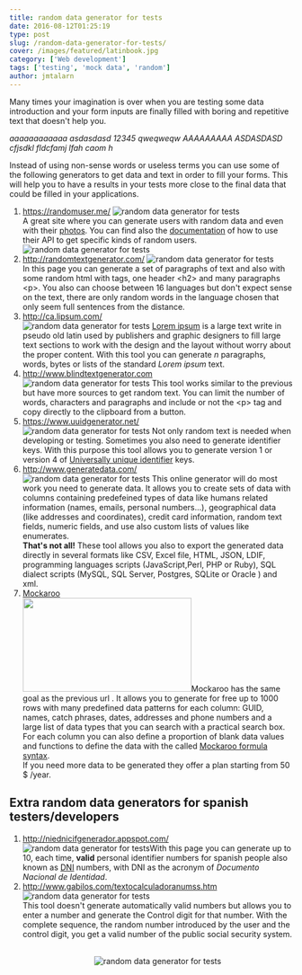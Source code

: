 ```yaml
---
title: random data generator for tests
date: 2016-08-12T01:25:19
type: post
slug: /random-data-generator-for-tests/
cover: /images/featured/latinbook.jpg
category: ['Web development']
tags: ['testing', 'mock data', 'random']
author: jmtalarn
---
```


Many times your imagination is over when you are testing some data introduction and your form inputs are finally filled with boring and repetitive text that doesn't help you.

<em class="warning"> aaaaaaaaaaaa asdasdasd 12345 qweqweqw AAAAAAAAA ASDASDASD cfjsdkl fldcfamj lfah caom h</em>

Instead of using non-sense words or useless terms you can use some of the following generators to get data and text in order to fill your forms. This will help you to have a results in your tests more close to the final data that could be filled in your applications.
<!--more-->

<ol>
<li><a href="https://randomuser.me/">https://randomuser.me/</a> <img title="" src="../images/Random-User-Generator-_-Home.png" alt="random data generator for tests" /><br />
A great site where you can generate users with random data and even with their <a href="https://randomuser.me/photos">photos</a>. You can find also the <a href="https://randomuser.me/documentation">documentation</a> of how to use their API to get specific kinds of random users. <br/>
<img title="" src="../images/Random-User-Generator-_-Photos.png" alt="random data generator for tests" />
</li>

<li><a href="http://randomtextgenerator.com/">http://randomtextgenerator.com/</a> <img title="" src="../images/Get-random-text-for-web-or-typography-1.png" alt="random data generator for tests" /><br />
In this page you can generate a set of paragraphs of text and also with some random html with tags, one header &lt;h2&gt; and many paragraphs &lt;p&gt;. You also can choose between 16 languages but don't expect sense on the text, there are only random words in the language chosen that only seem full sentences from the distance.</li>

<li><a href="http://ca.lipsum.com/">http://ca.lipsum.com/</a><br />
<img title="" src="../images/Lorem-Ipsum---All-the-facts---Lipsum-generator.png" alt="random data generator for tests" /> <a href="https://en.wikipedia.org/wiki/Lorem_ipsum">Lorem ipsum</a> is a large text write in pseudo old latin used by publishers and graphic designers to fill large text sections to work with the design and the layout without worry about the proper content. With this tool you can generate <em>n</em> paragraphs, words, bytes or lists of the standard <em>Lorem ipsum</em> text.</li>

<li><a href="http://www.blindtextgenerator.com">http://www.blindtextgenerator.com</a><br />
<img title="" src="../images/BlindText-Generator-_-Lorem-ipsum-for-webdesigners-__.png" alt="random data generator for tests" /> This tool works similar to the previous but have more sources to get random text. You can limit the number of words, characters and paragraphs and include or not the &lt;p&gt; tag and copy directly to the clipboard from a button.</li>

<li><a href="https://www.uuidgenerator.net/">https://www.uuidgenerator.net/</a><br />
<img title="" src="../images/Online-UUID-Generator-Tool.png" alt="random data generator for tests" /> Not only random text is needed when developing or testing. Sometimes you also need to generate identifier keys. With this purpose this tool allows you to generate version 1 or version 4 of <a href="https://en.wikipedia.org/wiki/Universally_unique_identifier">Universally unique identifier</a> keys.</li>

<li><a href="http://www.generatedata.com/">http://www.generatedata.com/</a><br />
<img title="" src="../images/Generatedata_com.png" alt="random data generator for tests" /> This online generator will do most work you need to generate data. It allows you to create sets of data with columns containing predefeined types of data like humans related information (names, emails, personal numbers...), geographical data (like addresses and coordinates), credit card information, random text fields, numeric fields, and use also custom lists of values like enumerates.<br />
<strong>That's not all!</strong> These tool allows you also to export the generated data directly in several formats like CSV, Excel file, HTML, JSON, LDIF, programming languages scripts (JavaScript,Perl, PHP or Ruby), SQL dialect scripts (MySQL, SQL Server, Postgres, SQLite or Oracle ) and xml.</li>

<li id="mockaroo"><a href="https://mockaroo.com/">Mockaroo</a><br />
<img class="size-medium aligncenter" src="../images/Mockaroo-Random-Data-Generator-_-CSV-_-JSON-_-SQL-_-Excel-300x167.png" alt="" width="300" height="167" />Mockaroo has the same goal as the previous url . It allows you to generate for free up to 1000 rows with many predefined data patterns for each column: GUID, names, catch phrases, dates, addresses and phone numbers and a large list of data types that you can search with a practical search box. For each column you can also define a proportion of blank data values and functions to define the data with the called <a href="https://mockaroo.com/help/formulas" target="_blank" rel="noopener noreferrer">Mockaroo formula syntax</a>.<br />
If you need more data to be generated they offer a plan starting from 50 $ /year.</li>
</ol>

<h2>Extra random data generators for spanish testers/developers</h2>
<ol>
<li><a href="http://niednicifgenerador.appspot.com/">http://niednicifgenerador.appspot.com/</a><br />
<img title="" src="../images/Herramienta-generaci-n-aleatoria-de-documentos-DNI--NIE-y-CIF-online.png" alt="random data generator for tests" />With this page you can generate up to 10, each time, <strong>valid</strong> personal identifier numbers for spanish people also known as <a href="https://en.wikipedia.org/wiki/Documento_Nacional_de_Identidad">DNI</a> numbers, with DNI as the acronym of <em>Documento Nacional de Identidad</em>.</li>
<li><a href="http://www.gabilos.com/textocalculadoranumss.htm">http://www.gabilos.com/textocalculadoranumss.htm</a> <img title="" src="../images/calculadoranumss.png" alt="random data generator for tests" /><br />
This tool doesn't generate automatically valid numbers but allows you to enter a number and generate the Control digit for that number. With the complete sequence, the random number introduced by the user and the control digit, you get a valid number of the public social security system.</p>
<p><center><br />
<img src="../images/y7Hm9.jpg" alt="random data generator for tests" /></center></li>
</ol>
